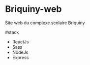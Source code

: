 # Briquiny-web
Site web du complexe scolaire Briquiny 


#stack
  - ReactJs
  - Sass
  - NodeJs
  - Express
